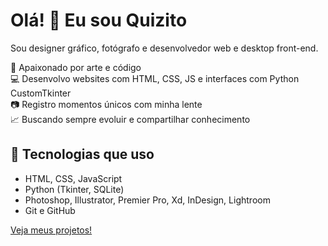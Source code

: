 # Olá! 👋 Eu sou Quizito

Sou designer gráfico, fotógrafo e desenvolvedor web e desktop front-end.

🎨 Apaixonado por arte e código  
💻 Desenvolvo websites com HTML, CSS, JS e interfaces com Python CustomTkinter  
📷 Registro momentos únicos com minha lente  
📈 Buscando sempre evoluir e compartilhar conhecimento

## 📌 Tecnologias que uso

- HTML, CSS, JavaScript
- Python (Tkinter, SQLite)
- Photoshop, Illustrator, Premier Pro, Xd, InDesign, Lightroom
- Git e GitHub

[Veja meus projetos!](https://github.com/QuizitoJimoroce258)

